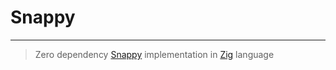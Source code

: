 
# Snappy

---

> Zero dependency [Snappy](https://github.com/google/snappy) implementation in [Zig](https://ziglang.org/) language
